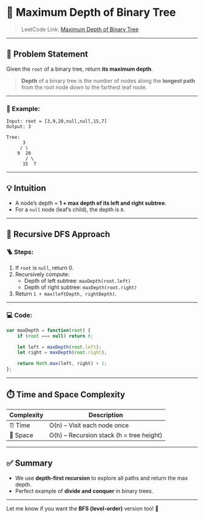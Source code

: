 

# 🌳 Maximum Depth of Binary Tree

> LeetCode Link: [Maximum Depth of Binary Tree](https://leetcode.com/problems/maximum-depth-of-binary-tree/)

---

## 🧠 Problem Statement

Given the `root` of a binary tree, return **its maximum depth**.

> **Depth** of a binary tree is the number of nodes along the **longest path** from the root node down to the farthest leaf node.

---

### 🧪 Example:

```
Input: root = [3,9,20,null,null,15,7]
Output: 3

Tree:
      3
     / \
    9  20
       / \
      15  7
```

---

## 💡 Intuition

- A node’s depth = **1 + max depth of its left and right subtree**.
- For a `null` node (leaf’s child), the depth is `0`.

---

## 🔁 Recursive DFS Approach

### 🪜 Steps:
1. If `root` is `null`, return 0.
2. Recursively compute:
   - Depth of left subtree: `maxDepth(root.left)`
   - Depth of right subtree: `maxDepth(root.right)`
3. Return `1 + max(leftDepth, rightDepth)`.

---

### 💻 Code:
```javascript
var maxDepth = function(root) {
    if (root === null) return 0;

    let left = maxDepth(root.left);
    let right = maxDepth(root.right);

    return Math.max(left, right) + 1;
};
```

---

## ⏱️ Time and Space Complexity

| Complexity | Description                        |
|------------|------------------------------------|
| ⏰ Time     | O(n) – Visit each node once        |
| 🧠 Space    | O(h) – Recursion stack (h = tree height) |

---

## ✅ Summary

- We use **depth-first recursion** to explore all paths and return the max depth.
- Perfect example of **divide and conquer** in binary trees.

---

Let me know if you want the **BFS (level-order)** version too! 🌊